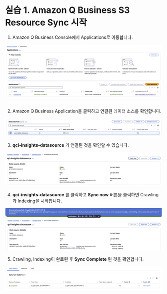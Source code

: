 # 실습 1. Amazon Q Business S3 Resource Sync 시작

1. Amazon Q Business Console에서 Applications로 이동합니다.
<img src="images/00_application.png">
<br>
<br>

2. Amazon Q Business Application을 클릭하고 연결된 데이터 소스를 확인합니다. 
<img src="images/01_datasource.png">
<br>

3. **qci-insights-datasource** 가 연결된 것을 확인할 수 있습니다.
<img src="images/01_syncnow.png">
<br>

4. **qci-insights-datasource** 를 클릭하고 **Sync now** 버튼을 클릭하면 Crawling과 Indexing을 시작합니다.
<img src="images/02_syncing.png">
<br>

5. Crawling, Indexing이 완료된 후 **Sync Complete** 된 것을 확인합니다.
<img src="images/03_sync_complete.png"> 

